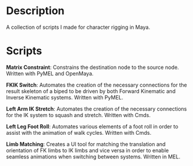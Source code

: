 # Description
A collection of scripts I made for character rigging in Maya.

# Scripts

**Matrix Constraint**: Constrains the destination node to the source node. Written with PyMEL and OpenMaya.

**FKIK Switch**: Automates the creation of the necessary connections for the result skeleton of a biped to be driven by both Forward Kinematic and Inverse Kinematic systems. Written with PyMEL.

**Left Arm IK Stretch**: Automates the creation of the necessary connections for the IK system to squash and stretch. Written with Cmds.

**Left Leg Foot Roll**: Automates various elements of a foot roll in order to assist with the animation of walk cycles. Written with Cmds.

**Limb Matching**: Creates a UI tool for matching the translation and orientation of FK limbs to IK limbs and vice versa in order to enable seamless animations when switching between systems. Written in MEL.
